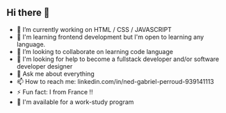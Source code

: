 ## Hi there 👋

<!--
**Nedgabriel/Nedgabriel** is a ✨ _special_ ✨ repository because its `README.md` (this file) appears on your GitHub profile.

Here are some ideas to get you started:
-->
- 🔭 I’m currently working on HTML / CSS / JAVASCRIPT
- 🌱 I'm learning frontend development but I'm open to learning any language.
- 👯 I’m looking to collaborate on learning code language
- 🤔 I'm looking for help to become a fullstack developer and/or software developer designer
- 💬 Ask me about everything
- 📫 How to reach me: linkedin.com/in/ned-gabriel-perroud-939141113
- ⚡ Fun fact: I from France !!
- 💼 I'm available for a work-study program
<!--- 😄 Pronouns: ... -->

